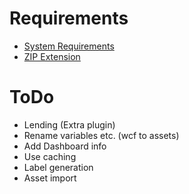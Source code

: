 # Requirements
- [System Requirements](https://manual.woltlab.com/requirements/)
- [ZIP Extension](https://www.php.net/manual/en/book.zip.php)

# ToDo
- Lending (Extra plugin)
- Rename variables etc. (wcf to assets)
- Add Dashboard info
- Use caching
- Label generation
- Asset import